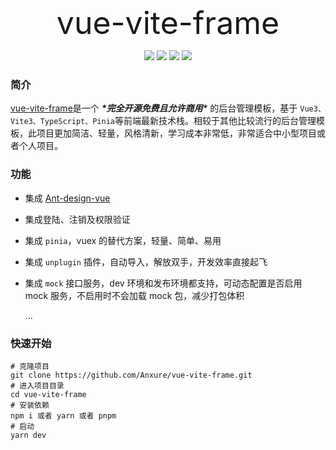 <p align="center">
  <a href="https://github.com/Anxure/vue-vite-frame" style="font-size: 50px; text-decoration: none">
    vue-vite-frame
  </a>
</p>
<p align="center">
  <a href="https://github.com/Anxure/vue-vite-frame/releases"><img allt="release" src="https://badgen.net/github/release/Anxure/vue-vite-frame"/></a>
  <a href="https://github.com/Anxure/vue-vite-frame"><img allt="stars" src="https://badgen.net/github/stars/Anxure/vue-vite-frame"/></a>
  <a href="https://github.com/Anxure/vue-vite-frame"><img allt="forks" src="https://badgen.net/github/forks/Anxure/vue-vite-frame"/></a>
  <a href="./LICENSE"><img allt="MIT License" src="https://badgen.net/github/license/Anxure/vue-vite-frame"/></a>
</p>


### 简介

[vue-vite-frame](https://github.com/Anxure/vue-vite-frame)是一个 ***\*完全开源免费且允许商用\**** 的后台管理模板，基于 `Vue3、Vite3、TypeScript、Pinia`等前端最新技术栈。相较于其他比较流行的后台管理模板，此项目更加简洁、轻量，风格清新，学习成本非常低，非常适合中小型项目或者个人项目。

### 功能

* 集成 [Ant-design-vue](https://www.antdv.com/components/overview-cn)

* 集成登陆、注销及权限验证

* 集成 `pinia`，vuex 的替代方案，轻量、简单、易用

* 集成 `unplugin` 插件，自动导入，解放双手，开发效率直接起飞

* 集成 `mock` 接口服务，dev 环境和发布环境都支持，可动态配置是否启用 mock 服务，不启用时不会加载 mock 包，减少打包体积

  ...

### 快速开始

```
# 克隆项目
git clone https://github.com/Anxure/vue-vite-frame.git
# 进入项目目录
cd vue-vite-frame
# 安装依赖
npm i 或者 yarn 或者 pnpm
# 启动
yarn dev
```